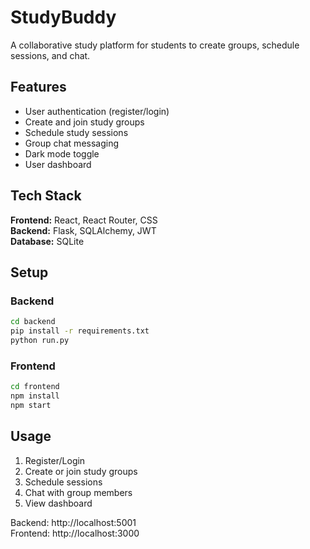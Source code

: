 # StudyBuddy

A collaborative study platform for students to create groups, schedule sessions, and chat.

## Features

- User authentication (register/login)
- Create and join study groups
- Schedule study sessions
- Group chat messaging
- Dark mode toggle
- User dashboard

## Tech Stack

**Frontend:** React, React Router, CSS  
**Backend:** Flask, SQLAlchemy, JWT  
**Database:** SQLite

## Setup

### Backend
```bash
cd backend
pip install -r requirements.txt
python run.py
```

### Frontend
```bash
cd frontend
npm install
npm start
```

## Usage

1. Register/Login
2. Create or join study groups
3. Schedule sessions
4. Chat with group members
5. View dashboard

Backend: http://localhost:5001  
Frontend: http://localhost:3000